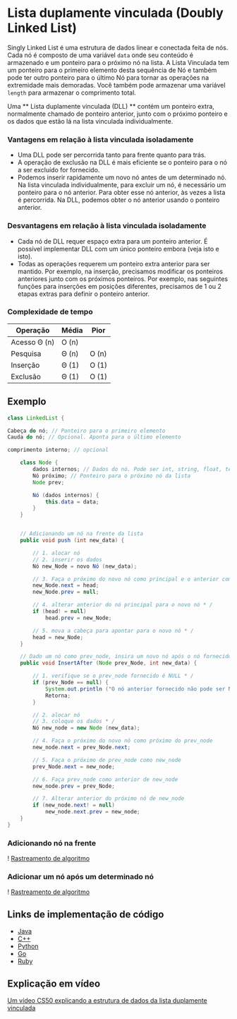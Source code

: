 # Lista duplamente vinculada (Doubly Linked List)

Singly Linked List é uma estrutura de dados linear e conectada feita de nós. Cada nó é composto de uma variável `data` onde seu conteúdo é armazenado e um ponteiro para o próximo nó na lista. A Lista Vinculada tem um ponteiro para o primeiro elemento desta sequência de Nó e também pode ter outro ponteiro para o último Nó para tornar as operações na extremidade mais demoradas. Você também pode armazenar uma variável `length` para armazenar o comprimento total.

Uma ** Lista duplamente vinculada (DLL) ** contém um ponteiro extra, normalmente chamado de ponteiro anterior, junto com o próximo ponteiro e os dados que estão lá na lista vinculada individualmente.

### Vantagens em relação à lista vinculada isoladamente

- Uma DLL pode ser percorrida tanto para frente quanto para trás.
- A operação de exclusão na DLL é mais eficiente se o ponteiro para o nó a ser excluído for fornecido.
- Podemos inserir rapidamente um novo nó antes de um determinado nó.
Na lista vinculada individualmente, para excluir um nó, é necessário um ponteiro para o nó anterior. Para obter esse nó anterior, às vezes a lista é percorrida. Na DLL, podemos obter o nó anterior usando o ponteiro anterior.

### Desvantagens em relação à lista vinculada isoladamente

- Cada nó de DLL requer espaço extra para um ponteiro anterior. É possível implementar DLL com um único ponteiro embora (veja isto e isto).
- Todas as operações requerem um ponteiro extra anterior para ser mantido. Por exemplo, na inserção, precisamos modificar os ponteiros anteriores junto com os próximos ponteiros. Por exemplo, nas seguintes funções para inserções em posições diferentes, precisamos de 1 ou 2 etapas extras para definir o ponteiro anterior.

### Complexidade de tempo

| Operação | Média | Pior |
| --------- | ------- | ----- |
| Acesso Θ (n) | O (n) |
| Pesquisa | Θ (n) | O (n) |
| Inserção | Θ (1) | O (1) |
| Exclusão | Θ (1) | O (1) |

## Exemplo

```java
class LinkedList {

Cabeça do nó; // Ponteiro para o primeiro elemento
Cauda do nó; // Opcional. Aponta para o último elemento

comprimento interno; // opcional

    class Node {
        dados internos; // Dados do nó. Pode ser int, string, float, templates, etc.
        Nó próximo; // Ponteiro para o próximo nó da lista
        Node prev;

        Nó (dados internos) {
            this.data = data;
        }
    }


    // Adicionando um nó na frente da lista
    public void push (int new_data) {

        // 1. alocar nó
        // 2. inserir os dados
        Nó new_Node = novo Nó (new_data);

        // 3. Faça o próximo do novo nó como principal e o anterior como NULL * /
        new_Node.next = head;
        new_Node.prev = null;

        // 4. alterar anterior do nó principal para o novo nó * /
        if (head! = null)
            head.prev = new_Node;

        // 5. mova a cabeça para apontar para o novo nó * /
        head = new_Node;
    }

    // Dado um nó como prev_node, insira um novo nó após o nó fornecido * /
    public void InsertAfter (Node prev_Node, int new_data) {

        // 1. verifique se o prev_node fornecido é NULL * /
        if (prev_Node == null) {
            System.out.println ("O nó anterior fornecido não pode ser NULL");
            Retorna;
        }

        // 2. alocar nó
        // 3. coloque os dados * /
        Nó new_node = new Node (new_data);

        // 4. Faça o próximo do novo nó como próximo do prev_node
        new_node.next = prev_Node.next;

        // 5. Faça o próximo de prev_node como new_node
        prev_Node.next = new_node;

        // 6. Faça prev_node como anterior de new_node
        new_node.prev = prev_Node;

        // 7. Alterar anterior do próximo nó de new_node
        if (new_node.next! = null)
            new_node.next.prev = new_node;
    }
}
```

### Adicionando nó na frente

! [Rastreamento de algoritmo](https://www.geeksforgeeks.org/wp-content/uploads/gq/2014/03/DLL_add_front1.png)

### Adicionar um nó após um determinado nó

! [Rastreamento de algoritmo](https://www.geeksforgeeks.org/wp-content/uploads/gq/2014/03/DLL_add_middle1.png)

## Links de implementação de código

- [Java](https://github.com/CloudArmor/Java/blob/master/src/main/java/com/thealgorithms/datastructures/lists/DoublyLinkedList.java)
- [C++](https://github.com/CloudArmor/C-Plus-Plus/blob/master/Data%20Structure/Doubly%20Linked%20List.cpp)
- [Python](https://github.com/CloudArmor/PyAlgorithms/blob/master/data_structures/linked_list/doubly_linked_list.py)
- [Go](https://github.com/CloudArmor/Go/blob/master/data-structures/linked-list/double-linkedlist.go)
- [Ruby](https://github.com/CloudArmor/Ruby/blob/master/data_structures/linked_lists/double_list.rb)

## Explicação em vídeo

[Um vídeo CS50 explicando a estrutura de dados da lista duplamente vinculada](https://www.youtube.com/watch?v=FHMPswJDCvU)
